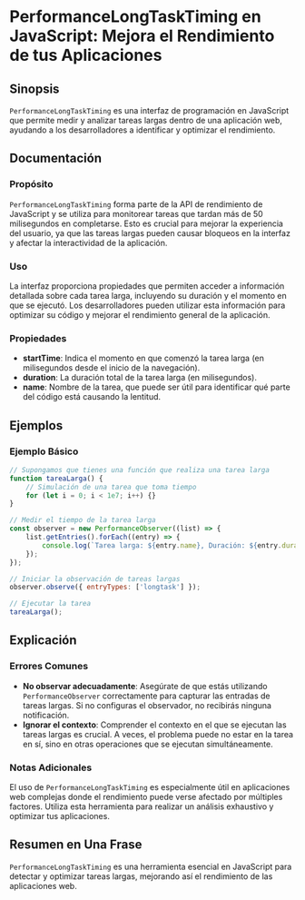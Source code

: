 <!--
Meta Description: # PerformanceLongTaskTiming en JavaScript: Mejora el Rendimiento de tus Aplicaciones ## Sinopsis `PerformanceLongTaskTiming` es una interfaz de progra...
Meta Keywords: que, tarea, una, tareas, para
-->

# PerformanceLongTaskTiming en JavaScript: Mejora el Rendimiento de tus Aplicaciones

## Sinopsis
`PerformanceLongTaskTiming` es una interfaz de programación en JavaScript que permite medir y analizar tareas largas dentro de una aplicación web, ayudando a los desarrolladores a identificar y optimizar el rendimiento.

## Documentación
### Propósito
`PerformanceLongTaskTiming` forma parte de la API de rendimiento de JavaScript y se utiliza para monitorear tareas que tardan más de 50 milisegundos en completarse. Esto es crucial para mejorar la experiencia del usuario, ya que las tareas largas pueden causar bloqueos en la interfaz y afectar la interactividad de la aplicación.

### Uso
La interfaz proporciona propiedades que permiten acceder a información detallada sobre cada tarea larga, incluyendo su duración y el momento en que se ejecutó. Los desarrolladores pueden utilizar esta información para optimizar su código y mejorar el rendimiento general de la aplicación.

### Propiedades
- **startTime**: Indica el momento en que comenzó la tarea larga (en milisegundos desde el inicio de la navegación).
- **duration**: La duración total de la tarea larga (en milisegundos).
- **name**: Nombre de la tarea, que puede ser útil para identificar qué parte del código está causando la lentitud.

## Ejemplos
### Ejemplo Básico
```javascript
// Supongamos que tienes una función que realiza una tarea larga
function tareaLarga() {
    // Simulación de una tarea que toma tiempo
    for (let i = 0; i < 1e7; i++) {}
}

// Medir el tiempo de la tarea larga
const observer = new PerformanceObserver((list) => {
    list.getEntries().forEach((entry) => {
        console.log(`Tarea larga: ${entry.name}, Duración: ${entry.duration} ms`);
    });
});

// Iniciar la observación de tareas largas
observer.observe({ entryTypes: ['longtask'] });

// Ejecutar la tarea
tareaLarga();
```

## Explicación
### Errores Comunes
- **No observar adecuadamente**: Asegúrate de que estás utilizando `PerformanceObserver` correctamente para capturar las entradas de tareas largas. Si no configuras el observador, no recibirás ninguna notificación.
- **Ignorar el contexto**: Comprender el contexto en el que se ejecutan las tareas largas es crucial. A veces, el problema puede no estar en la tarea en sí, sino en otras operaciones que se ejecutan simultáneamente.

### Notas Adicionales
El uso de `PerformanceLongTaskTiming` es especialmente útil en aplicaciones web complejas donde el rendimiento puede verse afectado por múltiples factores. Utiliza esta herramienta para realizar un análisis exhaustivo y optimizar tus aplicaciones.

## Resumen en Una Frase
`PerformanceLongTaskTiming` es una herramienta esencial en JavaScript para detectar y optimizar tareas largas, mejorando así el rendimiento de las aplicaciones web.